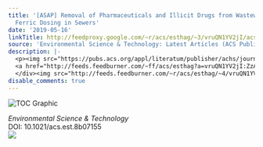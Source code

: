 ```yaml
---
title: '[ASAP] Removal of Pharmaceuticals and Illicit Drugs from Wastewater Due to
  Ferric Dosing in Sewers'
date: '2019-05-16'
linkTitle: http://feedproxy.google.com/~r/acs/esthag/~3/vruQN1YV2jI/acs.est.8b07155
source: 'Environmental Science & Technology: Latest Articles (ACS Publications)'
description: |-
  <p><img src="https://pubs.acs.org/appl/literatum/publisher/achs/journals/content/esthag/0/esthag.ahead-of-print/acs.est.8b07155/20190516/images/medium/es-2018-07155t_0006.gif" alt="TOC Graphic"/></p><div><cite>Environmental Science & Technology</cite></div><div>DOI: 10.1021/acs.est.8b07155</div><div class="feedflare">
  <a href="http://feeds.feedburner.com/~ff/acs/esthag?a=vruQN1YV2jI:ZzAHvRnuL90:yIl2AUoC8zA"><img src="http://feeds.feedburner.com/~ff/acs/esthag?d=yIl2AUoC8zA" border="0"></img></a>
  </div><img src="http://feeds.feedburner.com/~r/acs/esthag/~4/vruQN1YV2jI" height="1" width="1" ...
disable_comments: true
---
```

<p><img src="https://pubs.acs.org/appl/literatum/publisher/achs/journals/content/esthag/0/esthag.ahead-of-print/acs.est.8b07155/20190516/images/medium/es-2018-07155t_0006.gif" alt="TOC Graphic"/></p><div><cite>Environmental Science & Technology</cite></div><div>DOI: 10.1021/acs.est.8b07155</div><div class="feedflare">
<a href="http://feeds.feedburner.com/~ff/acs/esthag?a=vruQN1YV2jI:ZzAHvRnuL90:yIl2AUoC8zA"><img src="http://feeds.feedburner.com/~ff/acs/esthag?d=yIl2AUoC8zA" border="0"></img></a>
</div><img src="http://feeds.feedburner.com/~r/acs/esthag/~4/vruQN1YV2jI" height="1" width="1" ...